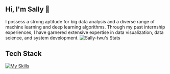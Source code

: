 ## Hi, I'm Sally 👋
I possess a strong aptitude for big data analysis and a diverse range of machine learning and deep learning algorithms. Through my past internship experiences, I have garnered extensive expertise in data visualization, data science, and system development.
![Sally-twu's Stats](https://github-readme-stats.vercel.app/api?username=Sally-twu&theme=vue-dark&show_icons=true&hide_border=true&count_private=true)
## Tech Stack
[![My Skills](https://skillicons.dev/icons?i=py,r,sklearn,sqlite)](https://skillicons.dev)

<!--
**Sally-twu/Sally-twu** is a ✨ _special_ ✨ repository because its `README.md` (this file) appears on your GitHub profile.

Here are some ideas to get you started:

- 🔭 I’m currently working on ...
- 🌱 I’m currently learning ...
- 👯 I’m looking to collaborate on ...
- 🤔 I’m looking for help with ...
- 💬 Ask me about ...
- 📫 How to reach me: ...
- 😄 Pronouns: ...
- ⚡ Fun fact: ...
-->
